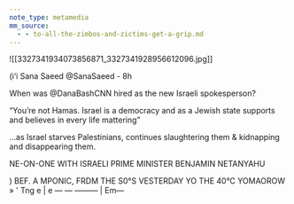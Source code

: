 ```yaml
---
note_type: metamedia
mm_source:
  - - to-all-the-zimbos-and-zictims-get-a-grip.md
---
```


![[3327341934073856871_3327341928956612096.jpg]]

(i‘i Sana Saeed @SanaSaeed - 8h

When was @DanaBashCNN hired as the
new Israeli spokesperson?

“You’re not Hamas. Israel is a democracy
and as a Jewish state supports and
believes in every life mattering”

...as Israel starves Palestinians, continues
slaughtering them & kidnapping and
disappearing them.

NE-ON-ONE WITH ISRAELI PRIME MINISTER BENJAMIN NETANYAHU

) BEF. A MPONIC, FRDM THE S0°S VESTERDAY YO THE 40°C YOMAOROW  » ' Tng e |
e — — ——— | Em—


